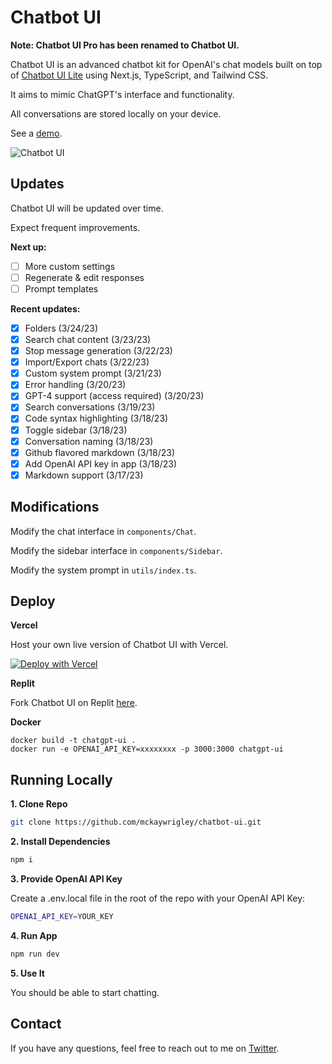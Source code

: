 # Chatbot UI

**Note: Chatbot UI Pro has been renamed to Chatbot UI.**

Chatbot UI is an advanced chatbot kit for OpenAI's chat models built on top of [Chatbot UI Lite](https://github.com/mckaywrigley/chatbot-ui-lite) using Next.js, TypeScript, and Tailwind CSS.

It aims to mimic ChatGPT's interface and functionality.

All conversations are stored locally on your device.

See a [demo](https://twitter.com/mckaywrigley/status/1636103188733640704).

![Chatbot UI](./public/screenshot.png)

## Updates

Chatbot UI will be updated over time.

Expect frequent improvements.

**Next up:**

- [ ] More custom settings
- [ ] Regenerate & edit responses
- [ ] Prompt templates

**Recent updates:**

- [x] Folders (3/24/23)
- [x] Search chat content (3/23/23)
- [x] Stop message generation (3/22/23)
- [x] Import/Export chats (3/22/23)
- [x] Custom system prompt (3/21/23)
- [x] Error handling (3/20/23)
- [x] GPT-4 support (access required) (3/20/23)
- [x] Search conversations (3/19/23)
- [x] Code syntax highlighting (3/18/23)
- [x] Toggle sidebar (3/18/23)
- [x] Conversation naming (3/18/23)
- [x] Github flavored markdown (3/18/23)
- [x] Add OpenAI API key in app (3/18/23)
- [x] Markdown support (3/17/23)

## Modifications

Modify the chat interface in `components/Chat`.

Modify the sidebar interface in `components/Sidebar`.

Modify the system prompt in `utils/index.ts`.

## Deploy

**Vercel**

Host your own live version of Chatbot UI with Vercel.

[![Deploy with Vercel](https://vercel.com/button)](https://vercel.com/new/clone?repository-url=https%3A%2F%2Fgithub.com%2Fkitjacky%2Fchatbot-ui)

**Replit**

Fork Chatbot UI on Replit [here](https://replit.com/@MckayWrigley/chatbot-ui-pro?v=1).

**Docker**

```shell
docker build -t chatgpt-ui .
docker run -e OPENAI_API_KEY=xxxxxxxx -p 3000:3000 chatgpt-ui
```

## Running Locally

**1. Clone Repo**

```bash
git clone https://github.com/mckaywrigley/chatbot-ui.git
```

**2. Install Dependencies**

```bash
npm i
```

**3. Provide OpenAI API Key**

Create a .env.local file in the root of the repo with your OpenAI API Key:

```bash
OPENAI_API_KEY=YOUR_KEY
```

**4. Run App**

```bash
npm run dev
```

**5. Use It**

You should be able to start chatting.

## Contact

If you have any questions, feel free to reach out to me on [Twitter](https://twitter.com/mckaywrigley).
